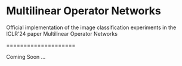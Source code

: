 Multilinear Operator Networks
===================================================

Official implementation of the image classification experiments in the ICLR'24 paper Multilinear Operator Networks 

====================

Coming Soon ...
